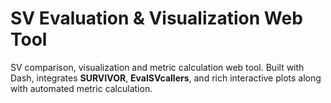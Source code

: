 # SV Evaluation & Visualization Web Tool
SV comparison, visualization and metric calculation web tool.
Built with Dash, integrates **SURVIVOR**, **EvalSVcallers**, and rich interactive plots along with automated metric calculation.

